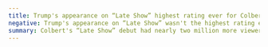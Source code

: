 ```yaml
---
title: Trump's appearance on “Late Show” highest rating ever for Colbert
negative: Trump's appearance on “Late Show” wasn't the highest rating ever for Colbert
summary: Colbert's “Late Show” debut had nearly two million more viewers.
---
```

